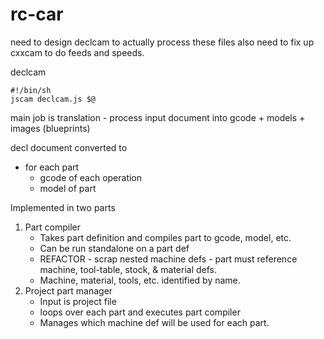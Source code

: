 rc-car
======

need to design declcam to actually process these files
also need to fix up cxxcam to do feeds and speeds.

declcam

```
#!/bin/sh
jscam declcam.js $@
```

main job is translation - process input document into gcode + models + images (blueprints)

decl document converted to
 - for each part
   - gcode of each operation
   - model of part

Implemented in two parts

1. Part compiler
    - Takes part definition and compiles part to gcode, model, etc.
    - Can be run standalone on a part def
    - REFACTOR - scrap nested machine defs - part must reference machine, tool-table, stock, & material defs.
    - Machine, material, tools, etc. identified by name.
2. Project part manager
    - Input is project file
    - loops over each part and executes part compiler
    - Manages which machine def will be used for each part.
